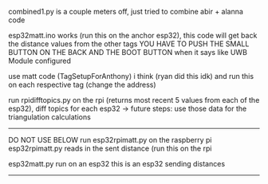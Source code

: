 combined1.py is a couple meters off, just tried to combine abir + alanna code

esp32matt.ino works (run this on the anchor esp32), this code will get back the distance values from the other tags YOU HAVE TO PUSH THE SMALL BUTTON ON THE BACK AND THE BOOT BUTTON when it says like UWB Module configured

use matt code (TagSetupForAnthony) i think (ryan did this idk) and run this on each respective tag (change the address)


run rpidifftopics.py on the rpi (returns most recent 5 values from each of the esp32), diff topics for each esp32
-> future steps: use those data for the triangulation calculations













______
DO NOT USE BELOW
run esp32rpimatt.py on the raspberry pi
esp32rpimatt.py reads in the sent distance (run this on the rpi

esp32matt.py run on an esp32 this is an esp32 sending distances 



_______
